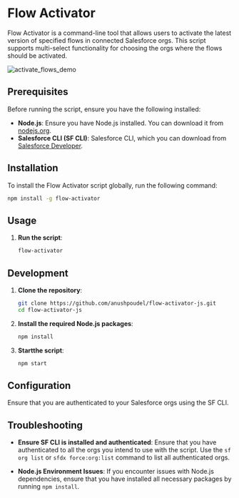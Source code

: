 # Flow Activator

Flow Activator is a command-line tool that allows users to activate the latest version of specified flows in connected Salesforce orgs. This script supports multi-select functionality for choosing the orgs where the flows should be activated.

![activate_flows_demo](https://github.com/anushpoudel/flow-activator-js/assets/31843222/38dbf200-8f3d-45f0-87f4-ea24d180fb88)

## Prerequisites

Before running the script, ensure you have the following installed:

- **Node.js**: Ensure you have Node.js installed. You can download it from [nodejs.org](https://nodejs.org/).
- **Salesforce CLI (SF CLI)**: Salesforce CLI, which you can download from [Salesforce Developer](https://developer.salesforce.com/tools/sfdxcli).

## Installation

To install the Flow Activator script globally, run the following command:

```bash
npm install -g flow-activator
```

## Usage

1. **Run the script**:

   ```bash
   flow-activator
   ```

## Development

1. **Clone the repository**:

   ```bash
   git clone https://github.com/anushpoudel/flow-activator-js.git
   cd flow-activator-js
   ```

2. **Install the required Node.js packages**:

   ```bash
   npm install
   ```

3. **Startthe script**:

   ```bash
   npm start
   ```

## Configuration

Ensure that you are authenticated to your Salesforce orgs using the SF CLI.

## Troubleshooting

- **Ensure SF CLI is installed and authenticated**:
  Ensure that you have authenticated to all the orgs you intend to use with the script. Use the `sf org list` or `sfdx force:org:list` command to list all authenticated orgs.

- **Node.js Environment Issues**:
  If you encounter issues with Node.js dependencies, ensure that you have installed all necessary packages by running `npm install`.

